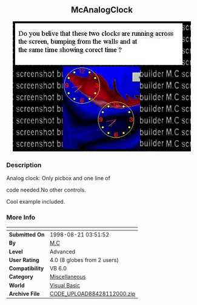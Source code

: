 ﻿<div align="center">

## McAnalogClock

<img src="PIC2000811321157596.jpg">
</div>

### Description

Analog clock: Only picbox and one line of

code needed.No other controls.

Cool example included.
 
### More Info
 


<span>             |<span>
---                |---
**Submitted On**   |1998-08-21 03:51:52
**By**             |[M\.C](https://github.com/Planet-Source-Code/PSCIndex/blob/master/ByAuthor/m-c.md)
**Level**          |Advanced
**User Rating**    |4.0 (8 globes from 2 users)
**Compatibility**  |VB 6\.0
**Category**       |[Miscellaneous](https://github.com/Planet-Source-Code/PSCIndex/blob/master/ByCategory/miscellaneous__1-1.md)
**World**          |[Visual Basic](https://github.com/Planet-Source-Code/PSCIndex/blob/master/ByWorld/visual-basic.md)
**Archive File**   |[CODE\_UPLOAD88428112000\.zip](https://github.com/Planet-Source-Code/m-c-mcanalogclock__1-10598/archive/master.zip)








